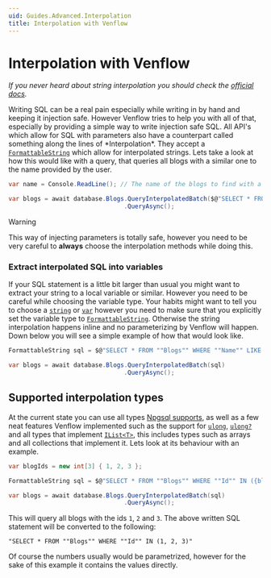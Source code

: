 ```yaml
---
uid: Guides.Advanced.Interpolation
title: Interpolation with Venflow
---
```


# Interpolation with Venflow

*If you never heard about string interpolation you should check the [official docs](https://docs.microsoft.com/en-us/dotnet/csharp/language-reference/tokens/interpolated).*

Writing SQL can be a real pain especially while writing in by hand and keeping it injection safe. However Venflow tries to help you with all of that, especially by providing a simple way to write injection safe SQL. All API's which allow for SQL with parameters also have a counterpart called something along the lines of \*Interpolation\*. They accept a [`FormattableString`](xref:System.FormattableString) which allow for interpolated strings. Lets take a look at how this would like with a query, that queries all blogs with a similar one to the name provided by the user.

```cs
var name = Console.ReadLine(); // The name of the blogs to find with a similar name

var blogs = await database.Blogs.QueryInterpolatedBatch($@"SELECT * FROM ""Blogs"" WHERE ""Name"" LIKE {name}")
                                .QueryAsync();
```

> [!WARNING] 
> This way of injecting parameters is totally safe, however you need to be very careful to **always** choose the interpolation methods while doing this. 

### Extract interpolated SQL into variables

If your SQL statement is a little bit larger than usual you might want to extract your string to a local variable or similar. However you need to be careful while choosing the variable type. Your habits might want to tell you to choose a [`string`](xref:System.String) or [`var`](https://docs.microsoft.com/en-us/dotnet/csharp/language-reference/keywords/var) however you need to make sure that you explicitly set the variable type to [`FormattableString`](xref:System.FormattableString). Otherwise the string interpolation happens inline and no parameterizing by Venflow will happen. Down below you will see a simple example of how that would look like.

```cs
FormattableString sql = $@"SELECT * FROM ""Blogs"" WHERE ""Name"" LIKE {Console.ReadLine()}";

var blogs = await database.Blogs.QueryInterpolatedBatch(sql)
                                .QueryAsync();
```

## Supported interpolation types

At the current state you can use all types [Npgsql supports](https://www.npgsql.org/doc/types/basic.html), as well as a few neat features Venflow implemented such as the support for [`ulong`](xref:System.UInt64), [`ulong?`](xref:System.UInt64) and all types that implement [`IList<T>`](xref:System.Collections.Generic.IList`1), this includes types such as arrays and all collections that implement it. Lets look at its behaviour with an example.

```cs
var blogIds = new int[3] { 1, 2, 3 };

FormattableString sql = $@"SELECT * FROM ""Blogs"" WHERE ""Id"" IN ({blogIds})";

var blogs = await database.Blogs.QueryInterpolatedBatch(sql)
                                .QueryAsync();
```

This will query all blogs with the ids `1`, `2` and `3`. The above written SQL statement will be converted to the following:

`"SELECT * FROM ""Blogs"" WHERE ""Id"" IN (1, 2, 3)"` 

Of course the numbers usually would be parametrized, however for the sake of this example it contains the values directly.  